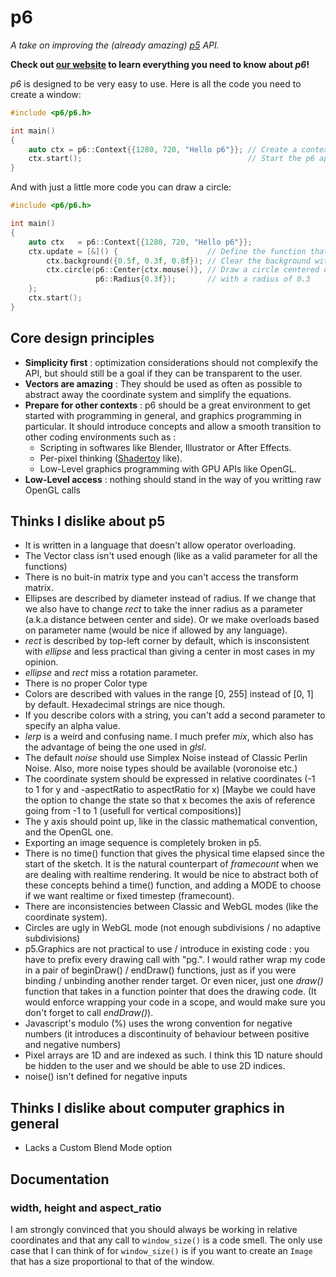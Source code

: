 # p6

*A take on improving the (already amazing) [p5](https://p5js.org/) API.*

**Check out [our website](https://julesfouchy.github.io/p6-docs/) to learn everything you need to know about *p6*!**

*p6* is designed to be very easy to use. Here is all the code you need to create a window:

```cpp
#include <p6/p6.h>

int main()
{
    auto ctx = p6::Context{{1280, 720, "Hello p6"}}; // Create a context with a window
    ctx.start();                                     // Start the p6 application
}
```

And with just a little more code you can draw a circle:

```cpp
#include <p6/p6.h>

int main()
{
    auto ctx   = p6::Context{{1280, 720, "Hello p6"}};
    ctx.update = [&]() {                    // Define the function that will be called in a loop once you call ctx.start()
        ctx.background({0.5f, 0.3f, 0.8f}); // Clear the background with some color (Try to comment out this line to see what happens)
        ctx.circle(p6::Center{ctx.mouse()}, // Draw a circle centered on the mouse cursor
                   p6::Radius{0.3f});       // with a radius of 0.3
    };
    ctx.start();
}
```

## Core design principles
  - **Simplicity first** : optimization considerations should not complexify the API, but should still be a goal if they can be transparent to the user.
  - **Vectors are amazing** : They should be used as often as possible to abstract away the coordinate system and simplify the equations.
  - **Prepare for other contexts** : p6 should be a great environment to get started with programming in general, and graphics programming in particular. It should introduce concepts and allow a smooth transition to other coding environments such as :
    - Scripting in softwares like Blender, Illustrator or After Effects.
    - Per-pixel thinking ([Shadertoy](https://www.shadertoy.com/) like).
    - Low-Level graphics programming with GPU APIs like OpenGL.
  - **Low-Level access** : nothing should stand in the way of you writting raw OpenGL calls

## Thinks I dislike about p5

- It is written in a language that doesn't allow operator overloading.
- The Vector class isn't used enough (like as a valid parameter for all the functions)
- There is no buit-in matrix type and you can't access the transform matrix.
- Ellipses are described by diameter instead of radius. If we change that we also have to change *rect* to take the inner radius as a parameter (a.k.a distance between center and side). Or we make overloads based on parameter name (would be nice if allowed by any language).
- *rect* is described by top-left corner by default, which is insconsistent with *ellipse* and less practical than giving a center in most cases in my opinion.
- *ellipse* and *rect* miss a rotation parameter.
- There is no proper Color type
- Colors are described with values in the range [0, 255] instead of [0, 1] by default. Hexadecimal strings are nice though.
- If you describe colors with a string, you can't add a second parameter to specify an alpha value.
- *lerp* is a weird and confusing name. I much prefer *mix*, which also has the advantage of being the one used in *glsl*.
- The default *noise* should use Simplex Noise instead of Classic Perlin Noise. Also, more noise types should be available (voronoise etc.)
- The coordinate system should be expressed in relative coordinates (-1 to 1 for y and -aspectRatio to aspectRatio for x) [Maybe we could have the option to change the state so that x becomes the axis of reference going from -1 to 1 (usefull for vertical compositions)]
- The y axis should point up, like in the classic mathematical convention, and the OpenGL one.
- Exporting an image sequence is completely broken in p5.
- There is no time() function that gives the physical time elapsed since the start of the sketch. It is the natural counterpart of *framecount* when we are dealing with realtime rendering. It would be nice to abstract both of these concepts behind a time() function, and adding a MODE to choose if we want realtime or fixed timestep (framecount).
- There are inconsistencies between Classic and WebGL modes (like the coordinate system).
- Circles are ugly in WebGL mode (not enough subdivisions / no adaptive subdivisions)
- p5.Graphics are not practical to use / introduce in existing code : you have to prefix every drawing call with "pg.". I would rather wrap my code in a pair of beginDraw() / endDraw() functions, just as if you were binding / unbinding another render target. Or even nicer, just one *draw()* function that takes in a function pointer that does the drawing code. (It would enforce wrapping your code in a scope, and would make sure you don't forget to call *endDraw()*).
- Javascript's modulo (%) uses the wrong convention for negative numbers (it introduces a discontinuity of behaviour between positive and negative numbers)
- Pixel arrays are 1D and are indexed as such. I think this 1D nature should be hidden to the user and we should be able to use 2D indices.
- noise() isn't defined for negative inputs

## Thinks I dislike about computer graphics in general

- Lacks a Custom Blend Mode option

## Documentation

### width, height and aspect_ratio

I am strongly convinced that you should always be working in relative coordinates and that any call to `window_size()` is a code smell. The only use case that I can think of for `window_size()` is if you want to create an `Image` that has a size proportional to that of the window.
